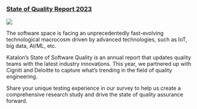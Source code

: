 ### [State of Quality Report 2023](https://survey.survicate.com/aff0e193612048cb/?p=anonymous&utm_source=katalon&utm_medium=ks-start-page&utm_campaign=survey_distribution-2023)

<img src="https://cms-cdn.katalon.com/KS_Start_Page_d0a3bbfb8b.png">
 
The software space is facing an unprecedentedly fast-evolving technological macrocosm driven by advanced technologies, such as IoT, big data, AI/ML, etc.

Katalon’s State of Software Quality is an annual report that updates quality teams with the latest industry innovations. This year, we partnered up with Cigniti and Deloitte to capture what’s trending in the field of quality engineering. 

Share your unique testing experience in our survey to help us create a comprehensive research study and drive the state of quality assurance forward.
